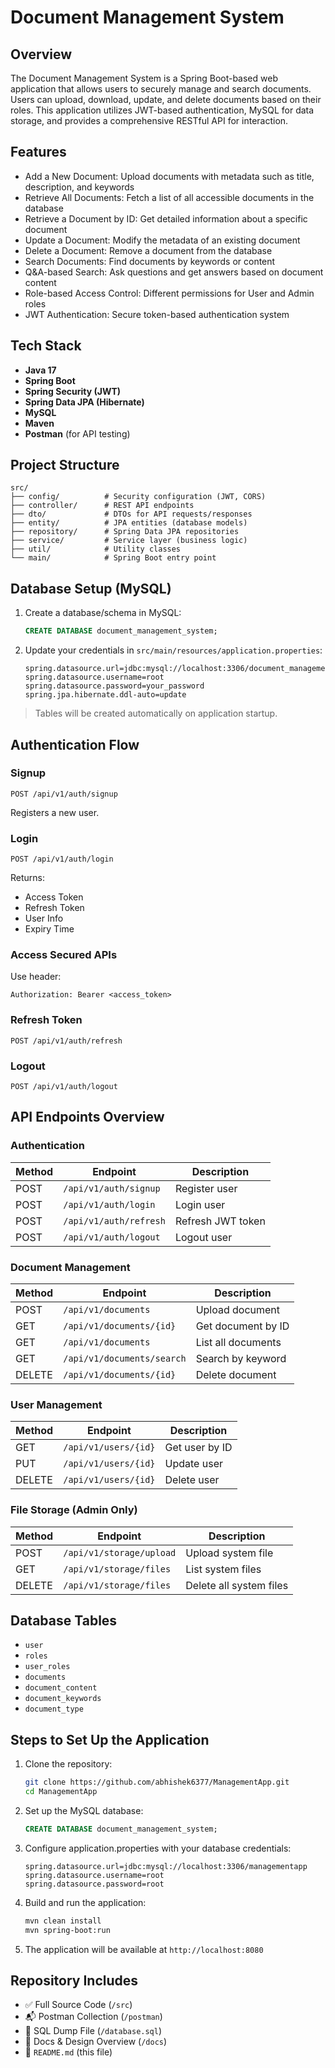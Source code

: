 # Document Management System

## Overview

The Document Management System is a Spring Boot-based web application that allows users to securely manage and search documents. Users can upload, download, update, and delete documents based on their roles. This application utilizes JWT-based authentication, MySQL for data storage, and provides a comprehensive RESTful API for interaction.

## Features

- Add a New Document: Upload documents with metadata such as title, description, and keywords
- Retrieve All Documents: Fetch a list of all accessible documents in the database
- Retrieve a Document by ID: Get detailed information about a specific document
- Update a Document: Modify the metadata of an existing document
- Delete a Document: Remove a document from the database
- Search Documents: Find documents by keywords or content
- Q&A-based Search: Ask questions and get answers based on document content
- Role-based Access Control: Different permissions for User and Admin roles
- JWT Authentication: Secure token-based authentication system

## Tech Stack

- **Java 17**
- **Spring Boot**
- **Spring Security (JWT)**
- **Spring Data JPA (Hibernate)**
- **MySQL**
- **Maven**
- **Postman** (for API testing)

## Project Structure

```
src/
├── config/          # Security configuration (JWT, CORS)
├── controller/      # REST API endpoints
├── dto/             # DTOs for API requests/responses
├── entity/          # JPA entities (database models)
├── repository/      # Spring Data JPA repositories
├── service/         # Service layer (business logic)
├── util/            # Utility classes
└── main/            # Spring Boot entry point
```

## Database Setup (MySQL)

1. Create a database/schema in MySQL:
   ```sql
   CREATE DATABASE document_management_system;
   ```

2. Update your credentials in `src/main/resources/application.properties`:
   ```properties
   spring.datasource.url=jdbc:mysql://localhost:3306/document_management_system
   spring.datasource.username=root
   spring.datasource.password=your_password
   spring.jpa.hibernate.ddl-auto=update
   ```

> Tables will be created automatically on application startup.

## Authentication Flow

### Signup
```
POST /api/v1/auth/signup
```
Registers a new user.

### Login
```
POST /api/v1/auth/login
```
Returns:
- Access Token
- Refresh Token
- User Info
- Expiry Time

### Access Secured APIs

Use header:
```
Authorization: Bearer <access_token>
```

### Refresh Token
```
POST /api/v1/auth/refresh
```

### Logout
```
POST /api/v1/auth/logout
```

## API Endpoints Overview

### Authentication
| Method | Endpoint               | Description         |
|--------|------------------------|---------------------|
| POST   | `/api/v1/auth/signup`  | Register user       |
| POST   | `/api/v1/auth/login`   | Login user          |
| POST   | `/api/v1/auth/refresh` | Refresh JWT token   |
| POST   | `/api/v1/auth/logout`  | Logout user         |

### Document Management
| Method | Endpoint                         | Description           |
|--------|----------------------------------|-----------------------|
| POST   | `/api/v1/documents`              | Upload document       |
| GET    | `/api/v1/documents/{id}`         | Get document by ID    |
| GET    | `/api/v1/documents`              | List all documents    |
| GET    | `/api/v1/documents/search`       | Search by keyword     |
| DELETE | `/api/v1/documents/{id}`         | Delete document       |

### User Management
| Method | Endpoint               | Description           |
|--------|------------------------|-----------------------|
| GET    | `/api/v1/users/{id}`   | Get user by ID        |
| PUT    | `/api/v1/users/{id}`   | Update user           |
| DELETE | `/api/v1/users/{id}`   | Delete user           |

### File Storage (Admin Only)
| Method | Endpoint                      | Description            |
|--------|-------------------------------|------------------------|
| POST   | `/api/v1/storage/upload`      | Upload system file     |
| GET    | `/api/v1/storage/files`       | List system files      |
| DELETE | `/api/v1/storage/files`       | Delete all system files|

## Database Tables

- `user`
- `roles`
- `user_roles`
- `documents`
- `document_content`
- `document_keywords`
- `document_type`

## Steps to Set Up the Application

1. Clone the repository:
   ```bash
   git clone https://github.com/abhishek6377/ManagementApp.git
   cd ManagementApp
   ```

2. Set up the MySQL database:
   ```sql
   CREATE DATABASE document_management_system;
   ```

3. Configure application.properties with your database credentials:
   ```properties
   spring.datasource.url=jdbc:mysql://localhost:3306/managementapp
   spring.datasource.username=root
   spring.datasource.password=root
   ```

4. Build and run the application:
   ```bash
   mvn clean install
   mvn spring-boot:run
   ```

5. The application will be available at `http://localhost:8080`

## Repository Includes

- ✅ Full Source Code (`/src`)
- 📬 Postman Collection (`/postman`)
- 🧩 SQL Dump File (`/database.sql`)
- 📄 Docs & Design Overview (`/docs`)
- 📘 `README.md` (this file)
